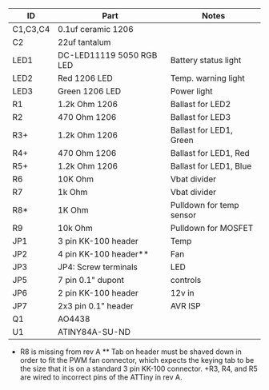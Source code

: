 
| ID | Part  | Notes |
| ------------ |---------------| -----|
| C1,C3,C4 | 0.1uf ceramic 1206 ||
| C2 | 22uf tantalum
| LED1 | DC-LED11119 5050 RGB LED | Battery status light |
| LED2 | Red 1206 LED | Temp. warning light|
| LED3 | Green 1206 LED |Power light|
| R1 | 1.2k Ohm 1206 | Ballast for LED2 |
| R2 | 470 Ohm 1206 | Ballast for LED3 |
| R3+ | 1.2k Ohm 1206 | Ballast for LED1, Green |
| R4+ | 470 Ohm 1206 | Ballast for LED1, Red |
| R5+ | 1.2k Ohm 1206 | Ballast for LED1, Blue |
| R6 | 10K Ohm | Vbat divider |
| R7 | 1k Ohm | Vbat divider |
| R8* | 1K Ohm | Pulldown for temp sensor |
| R9 | 10k Ohm | Pulldown for MOSFET |
|JP1| 3 pin KK-100 header | Temp |
|JP2| 4 pin KK-100 header** | Fan |
|JP3| JP4: Screw terminals | LED |
|JP5| 7 pin 0.1" dupont | controls |
|JP6| 2 pin KK-100 header | 12v in |
|JP7| 2x3 pin 0.1" header | AVR ISP |
| Q1 | AO4438 ||
| U1  | ATINY84A-SU-ND ||


* R8 is missing from rev A
** Tab on header must be shaved down in order to fit the PWM fan connector, which expects the keying tab to be the size that it is on a standard 3 pin KK-100 connector. 
+R3, R4, and R5 are wired to incorrect pins of the ATTiny in rev A. 
